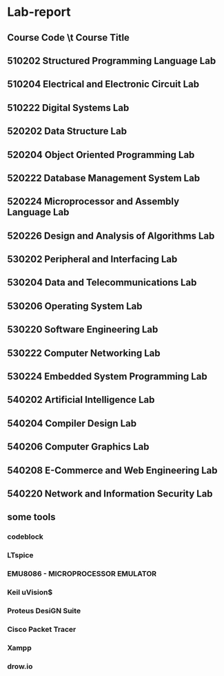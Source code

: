 ﻿# Lab-report
## Course Code \t          Course Title
## 510202                Structured Programming Language Lab 
## 510204                Electrical and Electronic Circuit Lab
## 510222                Digital Systems Lab
## 520202                Data Structure Lab
## 520204                Object Oriented Programming Lab
## 520222                Database Management System Lab
## 520224                Microprocessor and Assembly Language Lab
## 520226                Design and Analysis of Algorithms Lab
## 530202                Peripheral and Interfacing Lab 
## 530204                Data and Telecommunications Lab
## 530206                Operating System Lab
## 530220                Software Engineering Lab
## 530222                Computer Networking Lab 
## 530224                Embedded System Programming Lab
## 540202                Artificial Intelligence Lab
## 540204                Compiler Design Lab 
## 540206                Computer Graphics Lab
## 540208                E-Commerce and Web Engineering Lab           
## 540220                Network and Information Security Lab

## some tools
### codeblock
### LTspice
### EMU8086 - MICROPROCESSOR EMULATOR
### Keil uVision$
### Proteus DesiGN Suite 
### Cisco Packet Tracer
### Xampp
### drow.io

